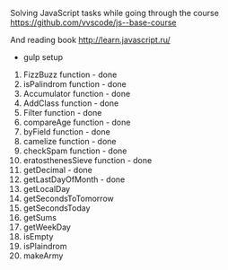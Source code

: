 Solving JavaScript tasks while going through the course https://github.com/vvscode/js--base-course 

And reading book http://learn.javascript.ru/

+ gulp setup

1. FizzBuzz function - done
2. isPalindrom function - done
3. Accumulator function - done
4. AddClass function - done
5. Filter function - done
6. compareAge function - done
7. byField function - done
8. camelize function - done
9. checkSpam function - done
10. eratosthenesSieve function - done
11. getDecimal - done
12. getLastDayOfMonth - done
13. getLocalDay
14. getSecondsToTomorrow
15. getSecondsToday
16. getSums
17. getWeekDay
18. isEmpty
19. isPlaindrom
20. makeArmy
